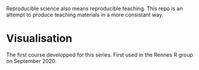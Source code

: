 Reproducible science also means reproducible teaching. This repo is an attempt to produce teaching materials in a more consistant way.

# Visualisation
The first course developped for this series. First used in the Rennes R group on September 2020.

